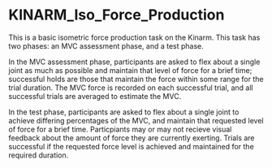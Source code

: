 # KINARM_Iso_Force_Production

This is a basic isometric force production task on the Kinarm. This task has two phases: an MVC assessment phase, and a test phase.

In the MVC assessment phase, participants are asked to flex about a single joint as much as possible and maintain that level of force for a brief time; successful holds are those that maintain the force within some range for the trial duration. The MVC force is recorded on each successful trial, and all successful trials are averaged to estimate the MVC.

In the test phase, participants are asked to flex about a single joint to achieve differing percentages of the MVC, and maintain that requested level of force for a brief time. Particpiants may or may not recieve visual feedback about the amount of force they are currently exerting. Trials are successful if the requested force level is achieved and maintained for the required duration.

